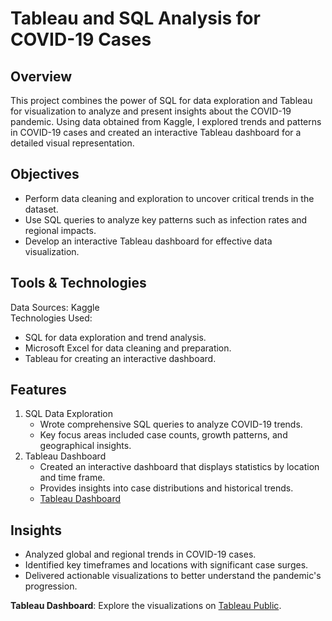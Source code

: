 # Tableau and SQL Analysis for COVID-19 Cases  

## Overview  
This project combines the power of SQL for data exploration and Tableau for visualization to analyze and present insights about the COVID-19 pandemic. Using data obtained from Kaggle, I explored trends and patterns in COVID-19 cases and created an interactive Tableau dashboard for a detailed visual representation.

## Objectives  
- Perform data cleaning and exploration to uncover critical trends in the dataset.  
- Use SQL queries to analyze key patterns such as infection rates and regional impacts.  
- Develop an interactive Tableau dashboard for effective data visualization.  

## Tools & Technologies  
Data Sources: Kaggle  
Technologies Used:  
  - SQL for data exploration and trend analysis.  
  - Microsoft Excel for data cleaning and preparation.  
  - Tableau for creating an interactive dashboard.  

## Features  
1. SQL Data Exploration  
   - Wrote comprehensive SQL queries to analyze COVID-19 trends.  
   - Key focus areas included case counts, growth patterns, and geographical insights.  
2. Tableau Dashboard  
   - Created an interactive dashboard that displays statistics by location and time frame.  
   - Provides insights into case distributions and historical trends.  
   - [Tableau Dashboard](https://public.tableau.com/app/proﬁle/sisay.beyene.juja/viz/Coviddashboard_16763898076650/Dashboard1?publish=yes)  

## Insights  
- Analyzed global and regional trends in COVID-19 cases.  
- Identified key timeframes and locations with significant case surges.  
- Delivered actionable visualizations to better understand the pandemic's progression.  

 **Tableau Dashboard**: Explore the visualizations on [Tableau Public](https://public.tableau.com/app/proﬁle/sisay.beyene.juja/viz/Coviddashboard_16763898076650/Dashboard1?publish=yes).  

